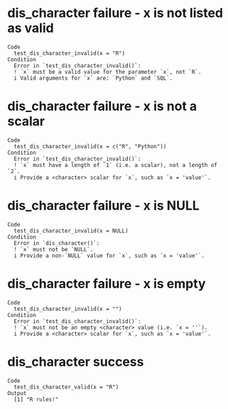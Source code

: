# dis_character failure - x is not listed as valid

    Code
      test_dis_character_invalid(x = "R")
    Condition
      Error in `test_dis_character_invalid()`:
      ! `x` must be a valid value for the parameter `x`, not `R`.
      i Valid arguments for `x` are: `Python` and `SQL`.

# dis_character failure - x is not a scalar

    Code
      test_dis_character_invalid(x = c("R", "Python"))
    Condition
      Error in `test_dis_character_invalid()`:
      ! `x` must have a length of `1` (i.e. a scalar), not a length of `2`.
      i Provide a <character> scalar for `x`, such as `x = 'value'`.

# dis_character failure - x is NULL

    Code
      test_dis_character_invalid(x = NULL)
    Condition
      Error in `dis_character()`:
      ! `x` must not be `NULL`.
      i Provide a non-`NULL` value for `x`, such as `x = 'value'`.

# dis_character failure - x is empty

    Code
      test_dis_character_invalid(x = "")
    Condition
      Error in `test_dis_character_invalid()`:
      ! `x` must not be an empty <character> value (i.e. `x = ''`).
      i Provide a <character> scalar for `x`, such as `x = 'value'`.

# dis_character success

    Code
      test_dis_character_valid(x = "R")
    Output
      [1] "R rules!"

